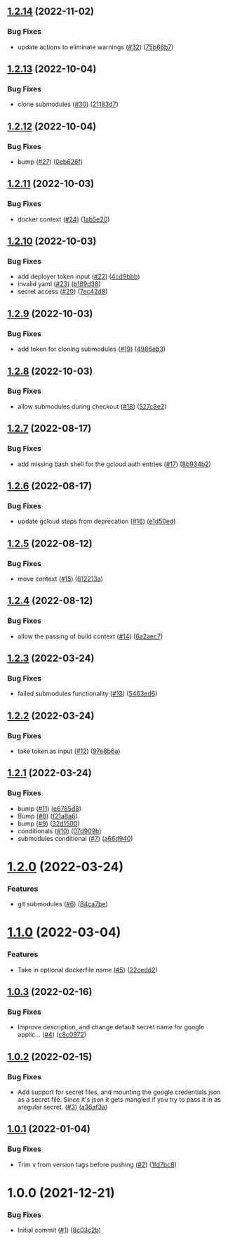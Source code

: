 ## [1.2.14](https://github.com/Unsupervisedcom/action-build-push-image/compare/v1.2.13...v1.2.14) (2022-11-02)


### Bug Fixes

* update actions to eliminate warnings ([#32](https://github.com/Unsupervisedcom/action-build-push-image/issues/32)) ([75b66b7](https://github.com/Unsupervisedcom/action-build-push-image/commit/75b66b796c064d3755102bd27304ea30762f1d64))

## [1.2.13](https://github.com/Unsupervisedcom/action-build-push-image/compare/v1.2.12...v1.2.13) (2022-10-04)


### Bug Fixes

* clone submodules ([#30](https://github.com/Unsupervisedcom/action-build-push-image/issues/30)) ([21183d7](https://github.com/Unsupervisedcom/action-build-push-image/commit/21183d7425fdcba3afb3901963f6fb3edb5d06e5))

## [1.2.12](https://github.com/Unsupervisedcom/action-build-push-image/compare/v1.2.11...v1.2.12) (2022-10-04)


### Bug Fixes

* bump ([#27](https://github.com/Unsupervisedcom/action-build-push-image/issues/27)) ([0eb626f](https://github.com/Unsupervisedcom/action-build-push-image/commit/0eb626f886186ec04e07c473781dc35e18500fe9))

## [1.2.11](https://github.com/Unsupervisedcom/action-build-push-image/compare/v1.2.10...v1.2.11) (2022-10-03)


### Bug Fixes

* docker context ([#24](https://github.com/Unsupervisedcom/action-build-push-image/issues/24)) ([1ab5e20](https://github.com/Unsupervisedcom/action-build-push-image/commit/1ab5e2052a6fb350ebc6a2ccc063158eadff03a3))

## [1.2.10](https://github.com/Unsupervisedcom/action-build-push-image/compare/v1.2.9...v1.2.10) (2022-10-03)


### Bug Fixes

* add deployer token input ([#22](https://github.com/Unsupervisedcom/action-build-push-image/issues/22)) ([4cd9bbb](https://github.com/Unsupervisedcom/action-build-push-image/commit/4cd9bbbd0b0e95e4f5d696f81569aff26cd54453))
* invalid yaml ([#23](https://github.com/Unsupervisedcom/action-build-push-image/issues/23)) ([b189d38](https://github.com/Unsupervisedcom/action-build-push-image/commit/b189d38bae2a1ff231083940ee159d6ba8725341))
* secret access ([#20](https://github.com/Unsupervisedcom/action-build-push-image/issues/20)) ([7ec42d8](https://github.com/Unsupervisedcom/action-build-push-image/commit/7ec42d842b1fd01ee4aad440e570cad8ffd9b831))

## [1.2.9](https://github.com/Unsupervisedcom/action-build-push-image/compare/v1.2.8...v1.2.9) (2022-10-03)


### Bug Fixes

* add token for cloning submodules ([#19](https://github.com/Unsupervisedcom/action-build-push-image/issues/19)) ([4986eb3](https://github.com/Unsupervisedcom/action-build-push-image/commit/4986eb3378250f965d33747e90d3b42265779920))

## [1.2.8](https://github.com/Unsupervisedcom/action-build-push-image/compare/v1.2.7...v1.2.8) (2022-10-03)


### Bug Fixes

* allow submodules during checkout ([#18](https://github.com/Unsupervisedcom/action-build-push-image/issues/18)) ([527c8e2](https://github.com/Unsupervisedcom/action-build-push-image/commit/527c8e2913250a6e5e9fe486275a7faa7d941b42))

## [1.2.7](https://github.com/Unsupervisedcom/action-build-push-image/compare/v1.2.6...v1.2.7) (2022-08-17)


### Bug Fixes

* add missing bash shell for the gcloud auth entries ([#17](https://github.com/Unsupervisedcom/action-build-push-image/issues/17)) ([8b934b2](https://github.com/Unsupervisedcom/action-build-push-image/commit/8b934b2ba6a867848fcc9af61cf018545247848e))

## [1.2.6](https://github.com/Unsupervisedcom/action-build-push-image/compare/v1.2.5...v1.2.6) (2022-08-17)


### Bug Fixes

* update gcloud steps from deprecation ([#16](https://github.com/Unsupervisedcom/action-build-push-image/issues/16)) ([e1d50ed](https://github.com/Unsupervisedcom/action-build-push-image/commit/e1d50ed4457e71f54b3ac87908a21c21d4b40c0e))

## [1.2.5](https://github.com/Unsupervisedcom/action-build-push-image/compare/v1.2.4...v1.2.5) (2022-08-12)


### Bug Fixes

* move context ([#15](https://github.com/Unsupervisedcom/action-build-push-image/issues/15)) ([612213a](https://github.com/Unsupervisedcom/action-build-push-image/commit/612213a1959778aebc4854b44f4f28dcce0cf6a9))

## [1.2.4](https://github.com/Unsupervisedcom/action-build-push-image/compare/v1.2.3...v1.2.4) (2022-08-12)


### Bug Fixes

* allow the passing of build context ([#14](https://github.com/Unsupervisedcom/action-build-push-image/issues/14)) ([6a2aec7](https://github.com/Unsupervisedcom/action-build-push-image/commit/6a2aec7a0b0787b9c01d387d8d697719dd265df2))

## [1.2.3](https://github.com/Unsupervisedcom/action-build-push-image/compare/v1.2.2...v1.2.3) (2022-03-24)


### Bug Fixes

* failed submodules functionality ([#13](https://github.com/Unsupervisedcom/action-build-push-image/issues/13)) ([5463ed6](https://github.com/Unsupervisedcom/action-build-push-image/commit/5463ed6f39f52d788ceaa85f0616d8292b265ad9))

## [1.2.2](https://github.com/Unsupervisedcom/action-build-push-image/compare/v1.2.1...v1.2.2) (2022-03-24)


### Bug Fixes

* take token as input ([#12](https://github.com/Unsupervisedcom/action-build-push-image/issues/12)) ([97e8b6a](https://github.com/Unsupervisedcom/action-build-push-image/commit/97e8b6a62a337a6baea148defa8f006f96750c8c))

## [1.2.1](https://github.com/Unsupervisedcom/action-build-push-image/compare/v1.2.0...v1.2.1) (2022-03-24)


### Bug Fixes

* bump ([#11](https://github.com/Unsupervisedcom/action-build-push-image/issues/11)) ([e6785d8](https://github.com/Unsupervisedcom/action-build-push-image/commit/e6785d85ccc8c44483c27433ce2ee855a8dffd86))
* Bump ([#8](https://github.com/Unsupervisedcom/action-build-push-image/issues/8)) ([f21a8a6](https://github.com/Unsupervisedcom/action-build-push-image/commit/f21a8a6d51b55267c5be5238e7ab7f7455536b9b))
* bump ([#9](https://github.com/Unsupervisedcom/action-build-push-image/issues/9)) ([32d1500](https://github.com/Unsupervisedcom/action-build-push-image/commit/32d1500246238d1f157d8347a71f38ce570d42c1))
* conditionals ([#10](https://github.com/Unsupervisedcom/action-build-push-image/issues/10)) ([07d909b](https://github.com/Unsupervisedcom/action-build-push-image/commit/07d909b0120865d0d8b5deb404be232973718275))
* submodules conditional ([#7](https://github.com/Unsupervisedcom/action-build-push-image/issues/7)) ([a66d940](https://github.com/Unsupervisedcom/action-build-push-image/commit/a66d9402156010ea58e158f0935da6e92411e8ce))

# [1.2.0](https://github.com/Unsupervisedcom/action-build-push-image/compare/v1.1.0...v1.2.0) (2022-03-24)


### Features

* git submodules ([#6](https://github.com/Unsupervisedcom/action-build-push-image/issues/6)) ([84ca7be](https://github.com/Unsupervisedcom/action-build-push-image/commit/84ca7bef7f8eae62b4a6766c9dd107a9d479a316))

# [1.1.0](https://github.com/Unsupervisedcom/action-build-push-image/compare/v1.0.3...v1.1.0) (2022-03-04)


### Features

* Take in optional dockerfile name ([#5](https://github.com/Unsupervisedcom/action-build-push-image/issues/5)) ([22cedd2](https://github.com/Unsupervisedcom/action-build-push-image/commit/22cedd298dc807c3321566cb6dfde908deac28d8))

## [1.0.3](https://github.com/Unsupervisedcom/action-build-push-image/compare/v1.0.2...v1.0.3) (2022-02-16)


### Bug Fixes

* Improve description, and change default secret name for google applic… ([#4](https://github.com/Unsupervisedcom/action-build-push-image/issues/4)) ([c8c0972](https://github.com/Unsupervisedcom/action-build-push-image/commit/c8c0972f4606afe5f730c494f0ff17b0e4b04c90))

## [1.0.2](https://github.com/Unsupervisedcom/action-build-push-image/compare/v1.0.1...v1.0.2) (2022-02-15)


### Bug Fixes

* Add support for secret files, and mounting the google credentials json as a secret file. Since it's json it gets mangled if you try to pass it in as aregular secret. ([#3](https://github.com/Unsupervisedcom/action-build-push-image/issues/3)) ([a36af3a](https://github.com/Unsupervisedcom/action-build-push-image/commit/a36af3a32bea81fa5c9cf14dcbc8878363948c1e))

## [1.0.1](https://github.com/Unsupervisedcom/action-build-push-image/compare/v1.0.0...v1.0.1) (2022-01-04)


### Bug Fixes

* Trim v from version tags before pushing ([#2](https://github.com/Unsupervisedcom/action-build-push-image/issues/2)) ([1fd7bc8](https://github.com/Unsupervisedcom/action-build-push-image/commit/1fd7bc8ef2ae08749b34b53dbc229efa424c2c43))

# 1.0.0 (2021-12-21)


### Bug Fixes

* Initial commit ([#1](https://github.com/Unsupervisedcom/action-build-push-image/issues/1)) ([8c03c2b](https://github.com/Unsupervisedcom/action-build-push-image/commit/8c03c2b728ae08fd5af347d2811351716ec35412))
